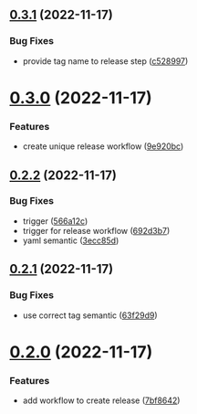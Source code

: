 ## [0.3.1](https://github.com/vtertre/gh-actions-playground/compare/v0.3.0...v0.3.1) (2022-11-17)


### Bug Fixes

* provide tag name to release step ([c528997](https://github.com/vtertre/gh-actions-playground/commit/c528997f06735c74d97c2a01a810f62f3f126186))



# [0.3.0](https://github.com/vtertre/gh-actions-playground/compare/v0.2.2...v0.3.0) (2022-11-17)


### Features

* create unique release workflow ([9e920bc](https://github.com/vtertre/gh-actions-playground/commit/9e920bc1ac2de3f292a9b8736aafd187c662cfa1))



## [0.2.2](https://github.com/vtertre/gh-actions-playground/compare/v0.2.1...v0.2.2) (2022-11-17)


### Bug Fixes

* trigger ([566a12c](https://github.com/vtertre/gh-actions-playground/commit/566a12c15db9e63481d077320689ab569abb9c1c))
* trigger for release workflow ([692d3b7](https://github.com/vtertre/gh-actions-playground/commit/692d3b79d75127d8c5a8d4eb014995005e13677d))
* yaml semantic ([3ecc85d](https://github.com/vtertre/gh-actions-playground/commit/3ecc85da78df20bb1e586ae5095a41977164b4c8))



## [0.2.1](https://github.com/vtertre/gh-actions-playground/compare/v0.2.0...v0.2.1) (2022-11-17)


### Bug Fixes

* use correct tag semantic ([63f29d9](https://github.com/vtertre/gh-actions-playground/commit/63f29d9f68835d6ec74b1ce860b0a469d6924160))



# [0.2.0](https://github.com/vtertre/gh-actions-playground/compare/v0.1.0...v0.2.0) (2022-11-17)


### Features

* add workflow to create release ([7bf8642](https://github.com/vtertre/gh-actions-playground/commit/7bf86422e4efdd7f19f355b988eadbb41300444a))



